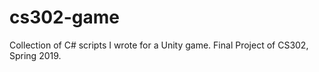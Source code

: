 # cs302-game
Collection of C# scripts I wrote for a Unity game. Final Project of CS302, Spring 2019.

